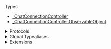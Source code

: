 <summary>Types</summary>

  - [\_ChatConnectionController](/_ChatConnectionController)
  - [\_ChatConnectionController.ObservableObject](/_ChatConnectionController.ObservableObject)

</details>

<details>
<summary>Protocols</summary>

  - [ChatConnectionControllerDelegate](/ChatConnectionControllerDelegate)
  - [\_ChatConnectionControllerDelegate](/_ChatConnectionControllerDelegate)

</details>

<details>
<summary>Global Typealiases</summary>

  - [ChatConnectionController](/ChatConnectionController)

</details>

<details>
<summary>Extensions</summary>

  - [ChatConnectionController](/ChatConnectionController)
  - [\_ChatClient](/_ChatClient)

</details>
